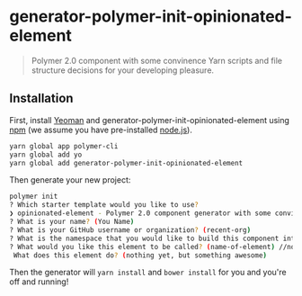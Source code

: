 # generator-polymer-init-opinionated-element
> Polymer 2.0 component with some convinence Yarn scripts and file structure decisions for your developing pleasure.

## Installation

First, install [Yeoman](http://yeoman.io) and generator-polymer-init-opinionated-element using [npm](https://www.npmjs.com/) (we assume you have pre-installed [node.js](https://nodejs.org/)).

```bash
yarn global app polymer-cli
yarn global add yo
yarn global add generator-polymer-init-opinionated-element
```

Then generate your new project:

```bash
polymer init
? Which starter template would you like to use?
❯ opinionated-element - Polymer 2.0 component generator with some convinence Yarn scripts and file structure decisions for your developing pleasure.
? What is your name? (You Name)
? What is your GitHub username or organization? (recent-org)
? What is the namespace that you would like to build this component into? (org)
? What would you like this element to be called? (name-of-element) //notice that web components have to have a hyphen in the name
 What does this element do? (nothing yet, but something awesome)  
```

Then the generator will `yarn install` and `bower install` for you and you're off and running!

